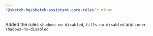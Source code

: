 ```yaml
---
'@sketch-hq/sketch-assistant-core-rules': minor
---
```


Added the rules `shadows-no-disabled`, `fills-no-disabled` and `inner-shadows-no-disabled`
